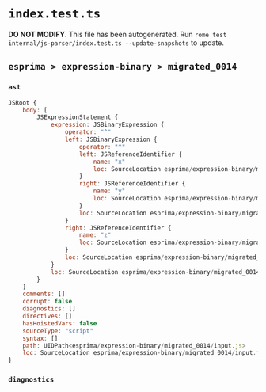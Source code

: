 # `index.test.ts`

**DO NOT MODIFY**. This file has been autogenerated. Run `rome test internal/js-parser/index.test.ts --update-snapshots` to update.

## `esprima > expression-binary > migrated_0014`

### `ast`

```javascript
JSRoot {
	body: [
		JSExpressionStatement {
			expression: JSBinaryExpression {
				operator: "^"
				left: JSBinaryExpression {
					operator: "^"
					left: JSReferenceIdentifier {
						name: "x"
						loc: SourceLocation esprima/expression-binary/migrated_0014/input.js 1:0-1:1 (x)
					}
					right: JSReferenceIdentifier {
						name: "y"
						loc: SourceLocation esprima/expression-binary/migrated_0014/input.js 1:4-1:5 (y)
					}
					loc: SourceLocation esprima/expression-binary/migrated_0014/input.js 1:0-1:5
				}
				right: JSReferenceIdentifier {
					name: "z"
					loc: SourceLocation esprima/expression-binary/migrated_0014/input.js 1:8-1:9 (z)
				}
				loc: SourceLocation esprima/expression-binary/migrated_0014/input.js 1:0-1:9
			}
			loc: SourceLocation esprima/expression-binary/migrated_0014/input.js 1:0-1:9
		}
	]
	comments: []
	corrupt: false
	diagnostics: []
	directives: []
	hasHoistedVars: false
	sourceType: "script"
	syntax: []
	path: UIDPath<esprima/expression-binary/migrated_0014/input.js>
	loc: SourceLocation esprima/expression-binary/migrated_0014/input.js 1:0-2:0
}
```

### `diagnostics`

```

```
